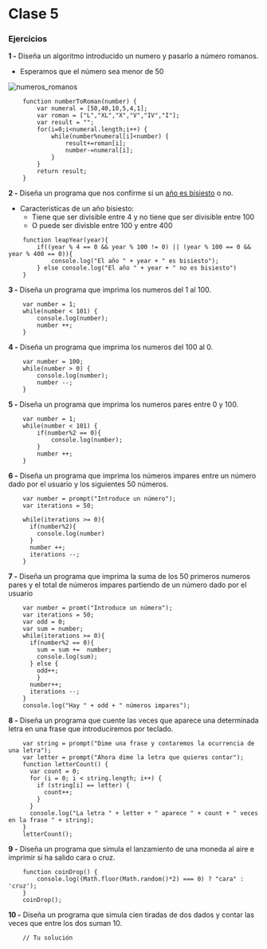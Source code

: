 # Clase 5

### Ejercicios

**1 -** Diseña un algoritmo introducido un numero y pasarlo a número romanos.
- Esperamos que el número sea menor de 50

![numeros_romanos](https://eloviparo.files.wordpress.com/2009/09/numeros-romans.jpg?w=466&h=172)

```
    function numberToRoman(number) {
        var numeral = [50,40,10,5,4,1];
        var roman = ["L","XL","X","V","IV","I"];
        var result = "";
        for(i=0;i<numeral.length;i++) {
            while(number%numeral[i]<number) {
                result+=roman[i];
                number-=numeral[i];
            }
        }
        return result;
    }

```

**2 -** Diseña un programa que nos confirme si un [año es bisiesto](https://es.wikipedia.org/wiki/A%C3%B1o_bisiesto) o no.
- Caracteristicas de un año bisiesto:
	- Tiene que ser divisible entre 4 y no tiene que ser divisible entre 100
	- O puede ser divisble entre 100 y entre 400
```
    function leapYear(year){
        if((year % 4 == 0 && year % 100 != 0) || (year % 100 == 0 && year % 400 == 0)){
            console.log("El año " + year + " es bisiesto");
        } else console.log("El año " + year + " no es bisiesto")
    }
```

**3 -** Diseña un programa que imprima los numeros del 1 al 100.
```
    var number = 1;
    while(number < 101) {
        console.log(number);
        number ++;
    }
```

**4 -** Diseña un programa que imprima los numeros del 100 al 0.
```
    var number = 100;
    while(number > 0) {
        console.log(number);
        number --;
    }
```

**5 -** Diseña un programa que imprima los numeros pares entre 0 y 100.
```
    var number = 1;
    while(number < 101) {
        if(number%2 == 0){
            console.log(number);
        }
        number ++;
    }
```

**6 -** Diseña un programa que imprima los números impares entre un número dado por el usuario y los siguientes 50 números.
```
    var number = prompt("Introduce un número");
    var iterations = 50;

    while(iterations >= 0){
      if(number%2){
        console.log(number)
      }
      number ++;
      iterations --;
    }
```

**7 -** Diseña un programa que imprima la suma de los 50 primeros numeros pares y el total de números impares partiendo de un número dado por el usuario
```
    var number = promt("Introduce un número");
    var iterations = 50;
    var odd = 0;
    var sum = number;
    while(iterations >= 0){
      if(number%2 == 0){
        sum = sum +=  number;
        console.log(sum);
      } else {
        odd++;
        }
      number++;
      iterations --;
    }
    console.log("Hay " + odd + " números impares");
```

**8 -** Diseña un programa que cuente las veces que aparece una determinada letra en una frase que introduciremos por teclado.
```
    var string = prompt("Dime una frase y contaremos la ocurrencia de una letra");
    var letter = prompt("Ahora dime la letra que quieres contar");
    function letterCount() {
      var count = 0;
      for (i = 0; i < string.length; i++) {
        if (string[i] == letter) {
          count++;
        }
      } 
      console.log("La letra " + letter + " aparece " + count + " veces en la frase " + string);
    }
    letterCount();
```

**9 -** Diseña un programa que simula el lanzamiento de una moneda al aire e imprimir si ha salido cara o cruz.
```
    function coinDrop() {
        console.log((Math.floor(Math.random()*2) === 0) ? "cara" : 'cruz');
    }
    coinDrop();
```

**10 -** Diseña un programa que  simula cien tiradas de dos dados y contar las veces que entre los dos suman 10.
```
    // Tu solución
```
